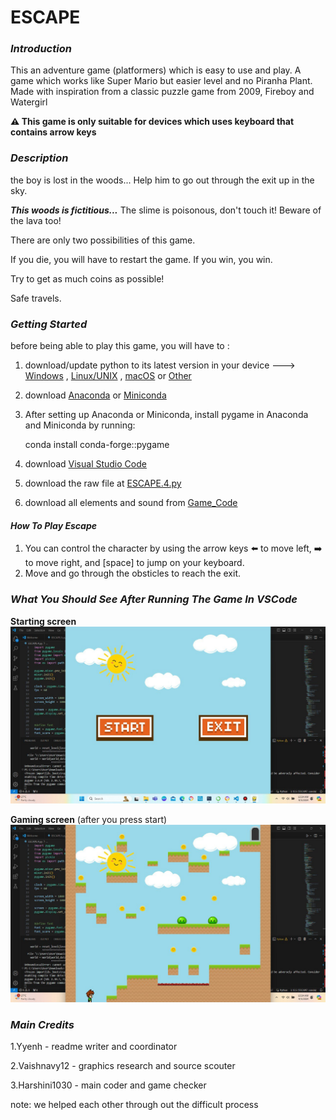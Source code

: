 # ESCAPE
### *Introduction*
This an adventure game (platformers) which is easy to use and play.
A game which works like Super Mario but easier level and no Piranha Plant. Made with inspiration from a classic puzzle game from 2009, Fireboy and Watergirl

**⚠️ This game is only suitable for devices which uses keyboard that contains arrow keys**

### *Description*
the boy is lost in the woods... Help him to go out through the exit up in the sky.

 **_This woods is fictitious..._**
 The slime is poisonous, don't touch it! Beware of the lava too!

There are only two possibilities of this game. 

If you die, you will have to restart the game.
If you win, you win.

Try to get as much coins as possible!

Safe travels.

### *Getting Started*
before being able to play this game, you will have to :

1. download/update python to its latest version in your device ---> [Windows](https://www.python.org/downloads/windows/) , [Linux/UNIX](https://www.python.org/downloads/source/) , [macOS](https://www.python.org/downloads/macos/) or [Other](https://www.python.org/download/other/)
2. download [Anaconda](https://www.anaconda.com/download/success) or [Miniconda](https://docs.anaconda.com/miniconda/)
3. After setting up Anaconda or Miniconda, install pygame in Anaconda and Miniconda by running:
   
     conda install conda-forge::pygame
   
4. download [Visual Studio Code](https://code.visualstudio.com/download)
5. download the raw file at [ESCAPE.4.py](https://github.com/Vaisshnavy12/The-Spice-Deciders-/blob/main/ESCAPE.4.py)
6. download all elements and sound from [Game_Code](https://github.com/Vaisshnavy12/The-Spice-Deciders-/tree/main/Game_Code)
#### _How To Play Escape_

1. You can control the character by using the arrow keys ⬅️ to move left, ➡️ to move right, and [space] to jump on your keyboard.
2. Move and go through the obsticles to reach the exit.

### *What You Should See After Running The Game In VSCode*
**Starting screen**
<img src="starting screen.jpg">

**Gaming screen** (after you press start)
<img src="gaming screen.jpg">

### *Main Credits*

1.Yyenh - readme writer and coordinator

2.Vaishnavy12 - graphics research and source scouter

3.Harshini1030 - main coder and game checker 

note: we helped each other through out the difficult process
